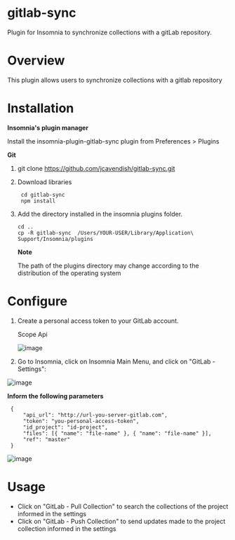 # gitlab-sync

Plugin for Insomnia to synchronize collections with a gitLab repository.

# Overview 

This plugin allows users to synchronize collections with a gitlab repository

# Installation

**Insomnia's plugin manager**

Install the insomnia-plugin-gitlab-sync plugin from Preferences > Plugins

**Git**

1. git clone https://github.com/jcavendish/gitlab-sync.git

2. Download libraries
    ```
     cd gitlab-sync
     npm install
    ```
3. Add the directory installed in the insomnia plugins folder.

   ```
   cd ..
   cp -R gitlab-sync  /Users/YOUR-USER/Library/Application\ Support/Insomnia/plugins
   ``` 
   **Note** 
   
   The path of the plugins directory may change according to the distribution of the operating system 

# Configure

1. Create a personal access token to your GitLab account.
   
   Scope Api
   
   ![image](https://user-images.githubusercontent.com/10922392/117333905-cd115480-ae6f-11eb-8b54-689252846e8b.png)

3. Go to Insomnia, click on Insomnia Main Menu, and click on "GitLab - Settings":
   
  ![image](https://user-images.githubusercontent.com/10922392/117336023-267a8300-ae72-11eb-8982-efecdd532818.png)


   **Inform the following parameters**

   ```
    {
        "api_url": "http://url-you-server-gitlab.com", 
        "token": "you-personal-access-token", 
        "id_project": "id-project", 
        "files": [{ "name": "file-name" }, { "name": "file-name" }], 
        "ref": "master"
    }
   ```
   
   ![image](https://user-images.githubusercontent.com/10922392/117334413-5aed3f80-ae70-11eb-89ac-5c69998b24d4.png)

# Usage

* Click on "GitLab - Pull Collection" to search the collections of the project informed in the settings
* Click on "GitLab - Push Collection" 
to send updates made to the project collection informed in the settings

